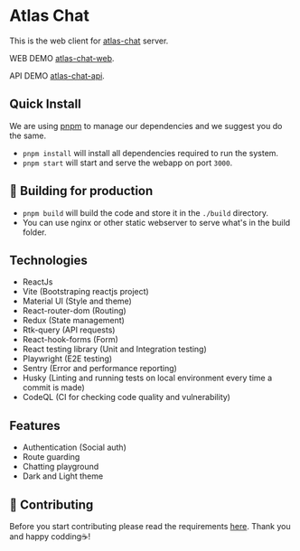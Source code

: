 # Atlas Chat

This is the web client for [atlas-chat](https://github.com/jordanos/atlas-chat-server) server.

WEB DEMO [atlas-chat-web](https://atlas-chat-web.shegapps.com).

API DEMO [atlas-chat-api](https://atlas-chat-api.shegapps.com).

## Quick Install

We are using [pnpm](https://pnpm.io/) to manage our dependencies and we suggest you do the same.

- `pnpm install` will install all dependencies required to run the system.
- `pnpm start` will start and serve the webapp on port `3000`.

## 🚀 Building for production

- `pnpm build` will build the code and store it in the `./build` directory.
- You can use nginx or other static webserver to serve what's in the build folder.

## Technologies

- ReactJs
- Vite (Bootstraping reactjs project)
- Material UI (Style and theme)
- React-router-dom (Routing)
- Redux (State management)
- Rtk-query (API requests)
- React-hook-forms (Form)
- React testing library (Unit and Integration testing)
- Playwright (E2E testing)
- Sentry (Error and performance reporting)
- Husky (Linting and running tests on local environment every time a commit is made)
- CodeQL (CI for checking code quality and vulnerability)

## Features

- Authentication (Social auth)
- Route guarding
- Chatting playground
- Dark and Light theme

## 💁 Contributing

Before you start contributing please read the requirements [here](./CONTRIBUTING.md).
Thank you and happy codding☕️!
